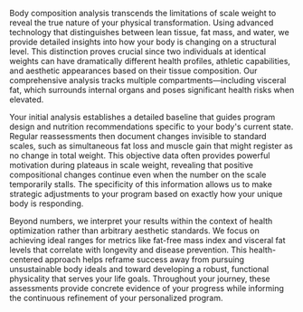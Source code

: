 Body composition analysis transcends the limitations of scale weight to reveal the true nature of your physical transformation. Using advanced technology that distinguishes between lean tissue, fat mass, and water, we provide detailed insights into how your body is changing on a structural level. This distinction proves crucial since two individuals at identical weights can have dramatically different health profiles, athletic capabilities, and aesthetic appearances based on their tissue composition. Our comprehensive analysis tracks multiple compartments—including visceral fat, which surrounds internal organs and poses significant health risks when elevated.

Your initial analysis establishes a detailed baseline that guides program design and nutrition recommendations specific to your body's current state. Regular reassessments then document changes invisible to standard scales, such as simultaneous fat loss and muscle gain that might register as no change in total weight. This objective data often provides powerful motivation during plateaus in scale weight, revealing that positive compositional changes continue even when the number on the scale temporarily stalls. The specificity of this information allows us to make strategic adjustments to your program based on exactly how your unique body is responding.

Beyond numbers, we interpret your results within the context of health optimization rather than arbitrary aesthetic standards. We focus on achieving ideal ranges for metrics like fat-free mass index and visceral fat levels that correlate with longevity and disease prevention. This health-centered approach helps reframe success away from pursuing unsustainable body ideals and toward developing a robust, functional physicality that serves your life goals. Throughout your journey, these assessments provide concrete evidence of your progress while informing the continuous refinement of your personalized program.